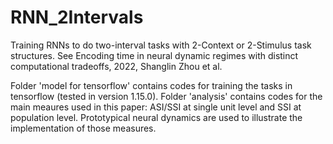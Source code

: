 # RNN_2Intervals
Training RNNs to do two-interval tasks with 2-Context or 2-Stimulus task structures. See Encoding time in neural dynamic regimes with distinct computational tradeoffs, 2022, Shanglin Zhou et al.

Folder 'model for tensorflow' contains codes for training the tasks in tensorflow (tested in version 1.15.0).
Folder 'analysis' contains codes for the main meaures used in this paper: ASI/SSI at single unit level and SSI at population level. Prototypical neural dynamics are used to illustrate the implementation of those measures.
